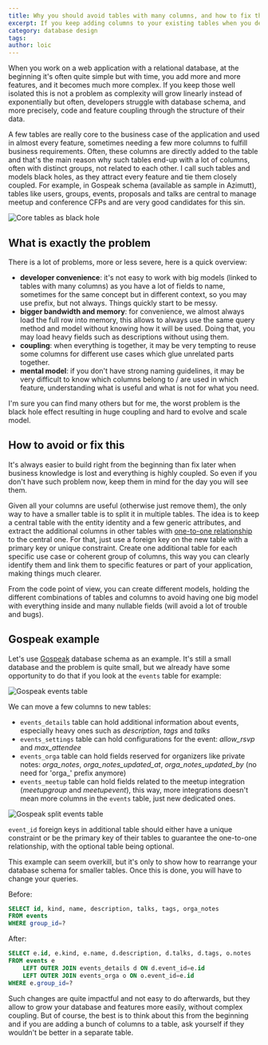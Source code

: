 ```yaml
---
title: Why you should avoid tables with many columns, and how to fix them
excerpt: If you keep adding columns to your existing tables when you develop new features, they may grow a lot with time and cause complexity problems later. Let's better design your database structure to avoid that.
category: database design
tags: 
author: loic
---
```


When you work on a web application with a relational database, at the beginning it's often quite simple but with time, you add more and more features, and it becomes much more complex. If you keep those well isolated this is not a problem as complexity will grow linearly instead of exponentially but often, developers struggle with database schema, and more precisely, code and feature coupling through the structure of their data.

A few tables are really core to the business case of the application and used in almost every feature, sometimes needing a few more columns to fulfill business requirements. Often, these columns are directly added to the table and that's the main reason why such tables end-up with a lot of columns, often with distinct groups, not related to each other. I call such tables and models black holes, as they attract every feature and tie them closely coupled. For example, in Gospeak schema (available as sample in Azimutt), tables like users, groups, events, proposals and talks are central to manage meetup and conference CFPs and are very good candidates for this sin.

![Core tables as black hole]({{base_link}}/core-tables-black-hole.jpg)

## What is exactly the problem

There is a lot of problems, more or less severe, here is a quick overview:

- **developer convenience**: it's not easy to work with big models (linked to tables with many columns) as you have a lot of fields to name, sometimes for the same concept but in different context, so you may use prefix, but not always. Things quickly start to be messy.
- **bigger bandwidth and memory**: for convenience, we almost always load the full row into memory, this allows to always use the same query method and model without knowing how it will be used. Doing that, you may load heavy fields such as descriptions without using them.
- **coupling**: when everything is together, it may be very tempting to reuse some columns for different use cases which glue unrelated parts together.
- **mental model**: if you don't have strong naming guidelines, it may be very difficult to know which columns belong to / are used in which feature, understanding what is useful and what is not for what you need.

I'm sure you can find many others but for me, the worst problem is the black hole effect resulting in huge coupling and hard to evolve and scale model.

## How to avoid or fix this

It's always easier to build right from the beginning than fix later when business knowledge is lost and everything is highly coupled. So even if you don't have such problem now, keep them in mind for the day you will see them.

Given all your columns are useful (otherwise just remove them), the only way to have a smaller table is to split it in multiple tables. The idea is to keep a central table with the entity identity and a few generic attributes, and extract the additional columns in other tables with [one-to-one relationship](https://vertabelo.com/blog/one-to-one-relationship-in-database) to the central one. For that, just use a foreign key on the new table with a primary key or unique constraint.
Create one additional table for each specific use case or coherent group of columns, this way you can clearly identify them and link them to specific features or part of your application, making things much clearer.

From the code point of view, you can create different models, holding the different combinations of tables and columns to avoid having one big model with everything inside and many nullable fields (will avoid a lot of trouble and bugs).

## Gospeak example

Let's use [Gospeak](https://gospeak.io) database schema as an example. It's still a small database and the problem is quite small, but we already have some opportunity to do that if you look at the `events` table for example:

![Gospeak events table]({{base_link}}/gospeak-events.jpg)

We can move a few columns to new tables:

- `events_details` table can hold additional information about events, especially heavy ones such as *description*, *tags* and *talks*
- `events_settings` table can hold configurations for the event: *allow_rsvp* and *max_attendee*
- `events_orga` table can hold fields reserved for organizers like private notes: *orga_notes*, *orga_notes_updated_at*, *orga_notes_updated_by* (no need for 'orga_' prefix anymore)
- `events_meetup` table can hold fields related to the meetup integration (*meetupgroup* and *meetupevent*), this way, more integrations doesn't mean more columns in the `events` table, just new dedicated ones.

![Gospeak split events table]({{base_link}}/gospeak-events-split.jpg)

`event_id` foreign keys in additional table should either have a unique constraint or be the primary key of their tables to guarantee the one-to-one relationship, with the optional table being optional.

This example can seem overkill, but it's only to show how to rearrange your database schema for smaller tables. Once this is done, you will have to change your queries.

Before:

```sql
SELECT id, kind, name, description, talks, tags, orga_notes 
FROM events
WHERE group_id=?
```

After:

```sql
SELECT e.id, e.kind, e.name, d.description, d.talks, d.tags, o.notes 
FROM events e 
    LEFT OUTER JOIN events_details d ON d.event_id=e.id
    LEFT OUTER JOIN events_orga o ON o.event_id=e.id
WHERE e.group_id=?
```

Such changes are quite impactful and not easy to do afterwards, but they allow to grow your database and features more easily, without complex coupling.
But of course, the best is to think about this from the beginning and if you are adding a bunch of columns to a table, ask yourself if they wouldn't be better in a separate table.
